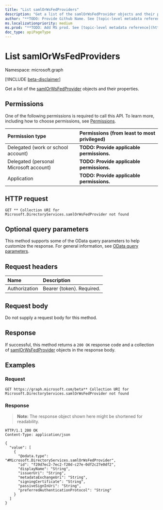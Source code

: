 ```yaml
---
title: "List samlOrWsFedProviders"
description: "Get a list of the samlOrWsFedProvider objects and their properties."
author: "**TODO: Provide Github Name. See [topic-level metadata reference](https://msgo.azurewebsites.net/add/document/guidelines/metadata.html#topic-level-metadata)**"
ms.localizationpriority: medium
ms.prod: "**TODO: Add MS prod. See [topic-level metadata reference](https://msgo.azurewebsites.net/add/document/guidelines/metadata.html#topic-level-metadata)**"
doc_type: apiPageType
---
```


# List samlOrWsFedProviders
Namespace: microsoft.graph

[!INCLUDE [beta-disclaimer](../../includes/beta-disclaimer.md)]

Get a list of the [samlOrWsFedProvider](../resources/samlorwsfedprovider.md) objects and their properties.

## Permissions
One of the following permissions is required to call this API. To learn more, including how to choose permissions, see [Permissions](/graph/permissions-reference).

|Permission type|Permissions (from least to most privileged)|
|:---|:---|
|Delegated (work or school account)|**TODO: Provide applicable permissions.**|
|Delegated (personal Microsoft account)|**TODO: Provide applicable permissions.**|
|Application|**TODO: Provide applicable permissions.**|

## HTTP request

<!-- {
  "blockType": "ignored"
}
-->
``` http
GET ** Collection URI for Microsoft.DirectoryServices.samlOrWsFedProvider not found
```

## Optional query parameters
This method supports some of the OData query parameters to help customize the response. For general information, see [OData query parameters](/graph/query-parameters).

## Request headers
|Name|Description|
|:---|:---|
|Authorization|Bearer {token}. Required.|

## Request body
Do not supply a request body for this method.

## Response

If successful, this method returns a `200 OK` response code and a collection of [samlOrWsFedProvider](../resources/samlorwsfedprovider.md) objects in the response body.

## Examples

### Request
<!-- {
  "blockType": "request",
  "name": "list_samlorwsfedprovider"
}
-->
``` http
GET https://graph.microsoft.com/beta** Collection URI for Microsoft.DirectoryServices.samlOrWsFedProvider not found
```


### Response
>**Note:** The response object shown here might be shortened for readability.
<!-- {
  "blockType": "response",
  "truncated": true,
  "@odata.type": "Collection(Microsoft.DirectoryServices.samlOrWsFedProvider)"
}
-->
``` http
HTTP/1.1 200 OK
Content-Type: application/json

{
  "value": [
    {
      "@odata.type": "#Microsoft.DirectoryServices.samlOrWsFedProvider",
      "id": "f20d7ec2-7ec2-f20d-c27e-0df2c27e0df2",
      "displayName": "String",
      "issuerUri": "String",
      "metadataExchangeUri": "String",
      "signingCertificate": "String",
      "passiveSignInUri": "String",
      "preferredAuthenticationProtocol": "String"
    }
  ]
}
```

